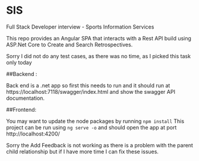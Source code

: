 # SIS
Full Stack Developer interview - Sports Information Services

This repo provides an Angular SPA that interacts with a Rest API build using ASP.Net Core to Create and Search Retrospectives.

Sorry I did not do any test cases, as there was no time, as I picked this task only today 

##Backend :

Back end is a .net app so first this needs to run and it should run at https://localhost:7118/swagger/index.html and show the swagger API documentation.


##Frontend: 

You may want to update the node packages by running `npm install`
This project can be run using `ng serve -o` and should open the app at port http://localhost:4200/


Sorry the Add Feedback is not working as there is a problem with the parent child relationship but if I have more time I can fix these issues.